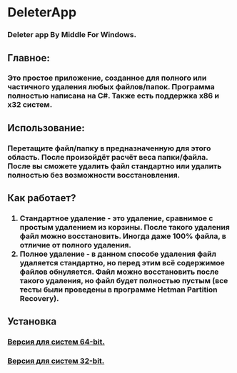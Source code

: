 # DeleterApp
<h3>Deleter app By Middle For Windows.</h3>

<h2>Главное:</h2>
<h3>Это простое приложение, созданное для полного или частичного удаления любых файлов/папок. Программа полностью написана на C#. Также есть поддержка x86 и x32 систем.</h3>
<h2>Использование:</h2>
<h3>Перетащите файл/папку в предназначенную для этого область. После произойдёт расчёт веса папки/файла. После вы сможете удалить файл стандартно или удалить полностью без возможности восстановления.</h3>
<h2>Как работает?</h2>
<h3>
<ol>
<li>Стандартное удаление - это удаление, сравнимое с простым удалением из корзины. После такого удаления файл можно восстановить. Иногда даже 100% файла, в отличие от полного удаления.</li>
<li>Полное удаление - в данном способе удаления файл удаляется стандартно, но перед этим всё содержимое файлов обнуляется. Файл можно восстановить после такого удаления, но файл будет полностью пустым (все тесты были проведены в программе Hetman Partition Recovery).</li>
</ol>
<h2>Установка</h2>
<h3><a href="https://github.com/middle1/DeleterApp/releases/download/Stable/DeleterAppX64.exe">Версия для систем 64-bit.</a></h3>
<h3><a href="https://github.com/middle1/DeleterApp/releases/download/Stable/DeleterAppX86.exe">Версия для систем 32-bit.</a></h3>
</h3>
